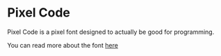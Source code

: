 # Pixel Code

Pixel Code is a pixel font designed to actually be good for programming.

You can read more about the font [here](https://qwerasd205.github.io/PixelCode/examples/specimen.html)